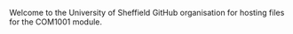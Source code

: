 Welcome to the University of Sheffield GitHub organisation for hosting files for
the COM1001 module.